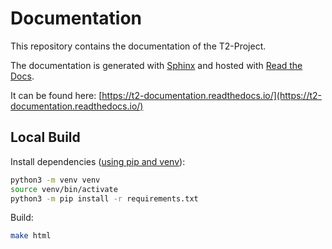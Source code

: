 # Documentation

This repository contains the documentation of the T2-Project.

The documentation is generated with [Sphinx](https://www.sphinx-doc.org/en/master/) and hosted with [Read the Docs](https://docs.readthedocs.io/en/stable/).

It can be found here: [https://t2-documentation.readthedocs.io/](https://t2-documentation.readthedocs.io/)

## Local Build

Install dependencies ([using pip and venv](https://packaging.python.org/en/latest/guides/installing-using-pip-and-virtual-environments/)):

```sh
python3 -m venv venv
source venv/bin/activate
python3 -m pip install -r requirements.txt
```

Build:

```sh
make html
```
